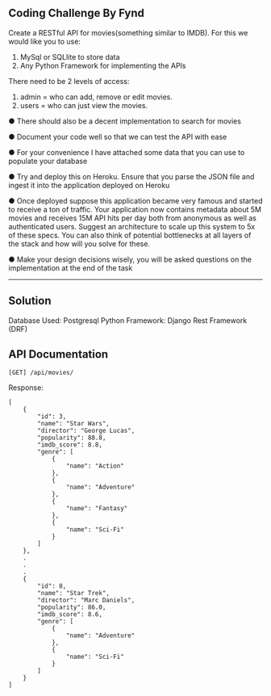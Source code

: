 ## Coding Challenge By Fynd

Create a RESTful API for movies(something similar to IMDB). For this we would like you to use:

1. MySql or SQLlite to store data
2. Any Python Framework for implementing the APIs

There need to be 2 levels of access:

1. admin = who can add, remove or edit movies.
2. users = who can just view the movies.

● There should also be a decent implementation to search for movies

● Document your code well so that we can test the API with ease

● For your convenience I have attached some data that you can use to populate your database

● Try and deploy this on Heroku. Ensure that you parse the JSON file and ingest it into the application deployed on Heroku

● Once deployed suppose this application became very famous and started to receive a ton of traffic. Your application now contains metadata about 5M movies and receives 15M API hits per day both from anonymous as well as authenticated users. Suggest an architecture to scale up this system to 5x of these specs. You can also think of potential bottlenecks at all layers of the stack and how will you solve for these.

● Make your design decisions wisely, you will be asked questions on the implementation at the end of the task

-----------------

## Solution

Database Used: Postgresql
Python Framework: Django Rest Framework (DRF)

## API Documentation

`[GET] /api/movies/`

Response:
```
[
    {
        "id": 3,
        "name": "Star Wars",
        "director": "George Lucas",
        "popularity": 88.8,
        "imdb_score": 8.8,
        "genre": [
            {
                "name": "Action"
            },
            {
                "name": "Adventure"
            },
            {
                "name": "Fantasy"
            },
            {
                "name": "Sci-Fi"
            }
        ]
    },
    .
    .
    .
    {
        "id": 8,
        "name": "Star Trek",
        "director": "Marc Daniels",
        "popularity": 86.0,
        "imdb_score": 8.6,
        "genre": [
            {
                "name": "Adventure"
            },
            {
                "name": "Sci-Fi"
            }
        ]
    }
]
```


